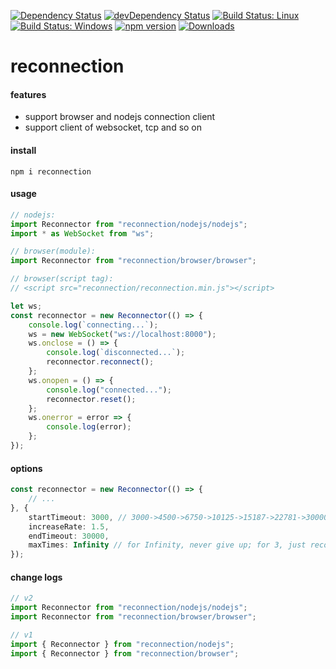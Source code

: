[![Dependency Status](https://david-dm.org/plantain-00/reconnection.svg)](https://david-dm.org/plantain-00/reconnection)
[![devDependency Status](https://david-dm.org/plantain-00/reconnection/dev-status.svg)](https://david-dm.org/plantain-00/reconnection#info=devDependencies)
[![Build Status: Linux](https://travis-ci.org/plantain-00/reconnection.svg?branch=master)](https://travis-ci.org/plantain-00/reconnection)
[![Build Status: Windows](https://ci.appveyor.com/api/projects/status/github/plantain-00/reconnection?branch=master&svg=true)](https://ci.appveyor.com/project/plantain-00/reconnection/branch/master)
[![npm version](https://badge.fury.io/js/reconnection.svg)](https://badge.fury.io/js/reconnection)
[![Downloads](https://img.shields.io/npm/dm/reconnection.svg)](https://www.npmjs.com/package/reconnection)

# reconnection

#### features

+ support browser and nodejs connection client
+ support client of websocket, tcp and so on

#### install

`npm i reconnection`

#### usage

```ts
// nodejs:
import Reconnector from "reconnection/nodejs/nodejs";
import * as WebSocket from "ws";

// browser(module):
import Reconnector from "reconnection/browser/browser";

// browser(script tag):
// <script src="reconnection/reconnection.min.js"></script>

let ws;
const reconnector = new Reconnector(() => {
    console.log(`connecting...`);
    ws = new WebSocket("ws://localhost:8000");
    ws.onclose = () => {
        console.log(`disconnected...`);
        reconnector.reconnect();
    };
    ws.onopen = () => {
        console.log("connected...");
        reconnector.reset();
    };
    ws.onerror = error => {
        console.log(error);
    };
});
```

#### options

```ts
const reconnector = new Reconnector(() => {
    // ...
}, {
    startTimeout: 3000, // 3000->4500->6750->10125->15187->22781->30000->30000...
    increaseRate: 1.5,
    endTimeout: 30000,
    maxTimes: Infinity // for Infinity, never give up; for 3, just reconnect 3 times, if fails, stop.
});
```

#### change logs

```ts
// v2
import Reconnector from "reconnection/nodejs/nodejs";
import Reconnector from "reconnection/browser/browser";

// v1
import { Reconnector } from "reconnection/nodejs";
import { Reconnector } from "reconnection/browser";
```
